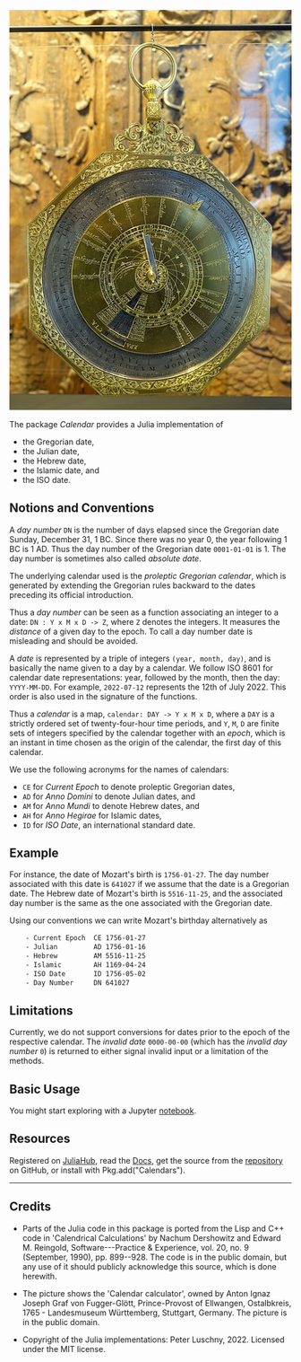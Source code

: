 ![CalendarCalculator](CalendarCalculator.jpg)

The package _Calendar_ provides a Julia implementation of 

- the Gregorian date, 
- the Julian date, 
- the Hebrew date, 
- the Islamic date, and 
- the ISO date.
## Notions and Conventions

A _day number_ `DN` is the number of days elapsed since the Gregorian date Sunday, December 31, 1 BC. Since there was no year 0, the year following 1 BC is 1 AD. Thus the day number of the Gregorian date `0001-01-01` is 1. The day number is sometimes also called _absolute date_.

The underlying calendar used is the _proleptic Gregorian calendar_, which is generated by extending the Gregorian rules backward to the dates preceding its official introduction.

Thus a _day number_ can be seen as a function associating an integer to a date: `DN : Y x M x D -> Z`, where `Z` denotes the integers. It measures the _distance_ of a given day to the epoch. To call a day number date is misleading and should be avoided. 

A _date_ is represented by a triple of integers `(year, month, day)`, and is basically the name given to a day by a calendar. We follow ISO 8601 for calendar date representations: year, followed by the month, then the day: `YYYY-MM-DD`. For example, `2022-07-12` represents the 12th of July 2022. This order is also used in the signature of the functions.

Thus a _calendar_ is a map, `calendar: DAY -> Y x M x D`, where a `DAY` is a strictly ordered set of twenty-four-hour time periods, and `Y`, `M`, `D` are finite sets of integers specified by the calendar together with an _epoch_, which is an instant in time chosen as the origin of the calendar, the first day of this calendar. 

We use the following acronyms for the names of calendars: 

- `CE` for _Current Epoch_ to denote proleptic Gregorian dates, 
- `AD` for _Anno Domini_ to denote Julian dates, and 
- `AM` for _Anno Mundi_ to denote Hebrew dates, and 
- `AH` for _Anno Hegirae_ for Islamic dates, 
- `ID` for _ISO Date_, an international standard date. 
 ## Example

For instance, the date of Mozart's birth is `1756-01-27`. The day number associated with this date is `641027` if we assume that the date is a Gregorian date. The Hebrew date of Mozart's birth is `5516-11-25`, and the associated day number is the same as the one associated with the Gregorian date.

Using our conventions we can write Mozart's birthday 
alternatively as

```
    - Current Epoch  CE 1756-01-27
    - Julian         AD 1756-01-16
    - Hebrew         AM 5516-11-25
    - Islamic        AH 1169-04-24
    - ISO Date       ID 1756-05-02    
    - Day Number     DN 641027
```

## Limitations

Currently, we do not support conversions for dates prior to the epoch of the respective calendar. The _invalid date_ `0000-00-00` (which has the _invalid day number_ `0`) is returned to either signal invalid input or a limitation of the methods.

## Basic Usage

You might start exploring with a Jupyter [notebook](https://github.com/PeterLuschny/Calendars.jl/blob/main/notebook/Calendars.ipynb).

## Resources

Registered on [JuliaHub](https://juliahub.com/ui/Packages/Calendars/yDHMq), read the [Docs](https://docs.juliahub.com/Calendars/yDHMq), get the source from the [repository](https://github.com/PeterLuschny/Calendars.jl) on GitHub, or install with Pkg.add("Calendars").

---
## Credits

- Parts of the Julia code in this package is ported from the Lisp and C++ code in 'Calendrical Calculations' by Nachum Dershowitz and Edward M. Reingold, Software---Practice & Experience, vol. 20, no. 9 (September, 1990), pp. 899--928. The code is in the public domain, but any use of it should publicly acknowledge this source, which is done herewith.

- The picture shows the 'Calendar calculator', owned by Anton Ignaz Joseph Graf von Fugger-Glött, Prince-Provost of Ellwangen, Ostalbkreis, 1765 - Landesmuseum Württemberg, Stuttgart, Germany. The picture is in the public domain. 
 
- Copyright of the Julia implementations: Peter Luschny, 2022. Licensed under the MIT license.
